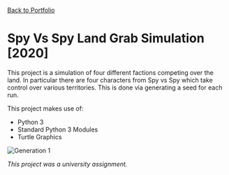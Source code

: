 [Back to Portfolio](https://github.com/Fooxless/Portfolio-Connor-Gryphon)
# Spy Vs Spy Land Grab Simulation [2020]
This project is a simulation of four different factions competing over the land. In particular there are four characters from Spy vs Spy which take control over various territories. This is done via generating a seed for each run.

This project makes use of:
- Python 3
- Standard Python 3 Modules
- Turtle Graphics

![Generation 1](https://user-images.githubusercontent.com/102510556/209736053-023656c5-085e-4528-ba43-e4c4a5426016.PNG)

*This project was a university assignment.*


